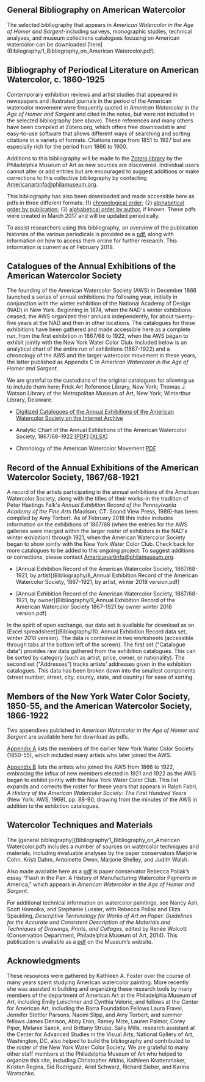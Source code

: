 ## General Bibliography on American Watercolor

The selected bibliography that appears in *American Watercolor in the Age of Homer and Sargent*-including surveys, monographic studies, technical analyses, and museum collections catalogues focusing on American watercolor-can be downloaded [here](Bibliography/1_Bibliography_on_American Watercolor.pdf). 

## Bibliography of Periodical Literature on American Watercolor, c. 1860-1925

Contemporary exhibition reviews and artist studies that appeared in newspapers and illustrated journals in the period of the American watercolor movement were frequently quoted in *American Watercolor in the Age of Homer and Sargent* and cited in the notes, but were not included in the selected bibliography (see above). These references and many others have been compiled at Zotero.org, which offers free downloadable and easy-to-use software that allows different ways of searching and sorting citations in a variety of formats. Citations range from 1851 to 1927 but are especially rich for the period from 1866 to 1900. 

Additions to this bibliography will be made to the [Zotero library](https://www.zotero.org/groups/174515/items) by the Philadelphia Museum of Art as new sources are discovered. Individual users cannot alter or add entries but are encouraged to suggest additions or make corrections to this collective bibliography by contacting [Americanartinfo@philamuseum.org](mailto:Americanartinfo@philamuseum.org).

This bibliography has also been downloaded and made accessible here as pdfs in three different formats: (1) [chronological order](Bibliography/2_Bibliography_of_Periodical_Literature_by_date.pdf); (2) [alphabetical order by publication](Bibliography/3_Bibliography_of_Periodical_Literature_by_publication.pdf); (3) [alphabetical order by author](Bibliography/4_Bibliography_of_Periodical_Literature_by_author.pdf), if known. These pdfs were created in March 2017 and will be updated periodically. 

To assist researchers using this bibliography, an overview of the publication histories of the various periodicals is provided as a [pdf](Bibliography/5_Bibliography_of_Periodical_Literature_Source_Notes.pdf), along with information on how to access them online for further research. This information is current as of February 2018.

## Catalogues of the Annual Exhibitions of the American Watercolor Society

The founding of the American Watercolor Society (AWS) in December 1866 launched a series of annual exhibitions the following year, initially in conjunction with the winter exhibition of the National Academy of Design (NAD) in New York. Beginning in 1874, when the NAD's winter exhibitions ceased, the AWS organized their annuals independently, for about twenty-five years at the NAD and then in other locations. The catalogues for these exhibitions have been gathered and made accessible here as a complete run, from the first exhibition in 1867/68 to 1922, when the AWS began to exhibit jointly with the New York Water Color Club. Included below is an analytical chart of the entire run of exhibitions (1867-1922) and a chronology of the AWS and the larger watercolor movement in these years, the latter published as Appendix C in *American Watercolor in the Age of Homer and Sargent*.

We are grateful to the custodians of the original catalogues for allowing us to include them here: Frick Art Reference Library, New York; Thomas J. Watson Library of the Metropolitan Museum of Art, New York; Winterthur Library, Delaware.

* [Digitized Catalogues of the Annual Exhibitions of the American Watercolor Society on the Internet Archive](https://archive.org/details/americanwatercolorsociety)

* Analytic Chart of the Annual Exhibitions of the American Watercolor Society, 1867/68–1922 [[PDF](Bibliography/6_Analytic_Chart_of_the_Annual_Exhibitions_of_the_AWS.pdf)] [[XLSX](Bibliography/6_Analytic_Chart_of_the_Annual_Exhibitions_of_the_AWS.xlsx)]

* Chronology of the American Watercolor Movement [PDF](Bibliography/7_Appendix_C_Chronology_of_the_American_Watercolor_Movement.pdf)

## Record of the Annual Exhibitions of the American Watercolor Society, 1867/68-1921

A record of the artists participating in the annual exhibitions of the American Watercolor Society, along with the titles of their works-in the tradition of Peter Hastings Falk's *Annual Exhibition Record of the Pennsylvania Academy of the Fine Arts* (Madison, CT: Sound View Press, 1989)-has been compiled by Amy Torbert. As of February 2018 this index includes information on the exhibitions of 1867/68 (when the entries for the AWS galleries were merged within the larger roster of exhibitors in the NAD's winter exhibition) through 1921, when the American Watercolor Society began to show jointly with the New York Water Color Club. Check back for more catalogues to be added to this ongoing project. To suggest additions or corrections, please contact [Americanartinfo@philamuseum.org](mailto:Americanartinfo@philamuseum.org).

* [Annual Exhibition Record of the American Watercolor Society, 1867/68-1921, by artist](Bibliography/8_Annual Exhibition Record of the American Watercolor Society, 1867-1921, by artist, winter 2018 version.pdf)


* [Annual Exhibition Record of the American Watercolor Society, 1867/68-1921, by owner](Bibliography/9_Annual Exhibition Record of the American Watercolor Society 1867-1921 by owner winter 2018 version.pdf)


In the spirit of open exchange, our data set is available for download as an [Excel spreadsheet](Bibliography/10. Annual Exhibition Record data set, winter 2018 version). The data is contained in two worksheets (accessible through tabs at the bottom left of the screen). The first set ("Catalogue data") provides raw data gathered from the exhibition catalogues. This can be sorted by category (such as artist, price, owner, or nationality). The second set ("Addresses") tracks artists' addresses given in the exhibition catalogues. This data has been broken down into the smallest components (street number, street, city, county, state, and country) for ease of sorting.

## Members of the New York Water Color Society, 1850-55, and the American Watercolor Society, 1866-1922

Two appendixes published in *American Watercolor in the Age of Homer and Sargent* are available here for download as pdfs. 

[Appendix A](Bibliography/11_Appendix_A_Members_of_the_New_York_Water_Color_Society.pdf) lists the members of the earlier New York Water Color Society (1850-55), which included many artists who later joined the AWS. 

[Appendix B](Bibliography/12_Appendix_B_Members_of_the_American_Watercolor_Society.pdf) lists the artists who joined the AWS from 1866 to 1922, embracing the influx of new members elected in 1921 and 1922 as the AWS began to exhibit jointly with the New York Water Color Club. This list expands and corrects the roster for these years that appears in Ralph Fabri, *A History of the American Watercolor Society: The First Hundred Years* (New York: AWS, 1969), pp. 88-90, drawing from the minutes of the AWS in addition to the exhibition catalogues. 

## Watercolor Techniques and Materials

The [general bibliography](Bibliography/1_Bibliography_on_American Watercolor.pdf) includes a number of sources on watercolor techniques and materials, including invaluable analyses by the paper conservators Marjorie Cohn, Kristi Dahm, Antoinette Owen, Marjorie Shelley, and Judith Walsh. 

Also made available here as a [pdf](Bibliography/13_Pollak_A_History_of_Manufacturing_Watercolor_Paint_in_America.pdf) is paper conservator Rebecca Pollak’s essay “Flash in the Pan: A History of Manufacturing Watercolor Pigments in America,” which appears in *American Watercolor in the Age of Homer and Sargent*.

For additional technical information on watercolor paintings, see Nancy Ash, Scott Homolka, and Stephanie Lussier, with Rebecca Pollak and Eliza Spaulding, *Descriptive Terminology for Works of Art on Paper: Guidelines for the Accurate and Consistent Description of the Materials and Techniques of Drawings, Prints, and Collages*, edited by Renée Wolcott (Conservation Department, Philadelphia Museum of Art, 2014). This publication is available as a [pdf](https://www.philamuseum.org/doc_downloads/conservation/DescriptiveTerminologyforArtonPaper.pdf) on the Museum’s website. 

## Acknowledgments

These resources were gathered by Kathleen A. Foster over the course of many years spent studying American watercolor painting. More recently she was assisted in building and organizing these research tools by many members of the department of American Art at the Philadelphia Museum of Art, including Emily Leischner and Cynthia Veloric, and fellows at the Center for American Art, including the Barra Foundation Fellows Laura Fravel, Jennifer Stettler Parsons, Naomi Slipp, and Amy Torbert, and summer fellows James Denison, Abby Eron, Ramey Mize, Lauren Palmor, Corey Piper, Melanie Saeck, and Brittany Strupp. Sally Mills, research assistant at the Center for Advanced Studies in the Visual Arts, National Gallery of Art, Washington, DC, also helped to build the bibliography and contributed to the roster of the New York Water Color Society. We are grateful to many other staff members at the Philadelphia Museum of Art who helped to organize this site, including Christopher Atkins, Kathleen Krattenmaker, Kristen Regina, Sid Rodriguez, Ariel Schwarz, Richard Sieber, and Karina Wratschko. 
